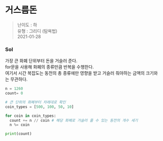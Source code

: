 # 거스름돈
> 난이도 : 하   
> 유형 : 그리디 (탐욕법)  
> 2021-01-28

### Sol
가장 큰 화폐 단위부터 돈을 거슬러 준다.  
for문을 사용해 화폐의 종류만큼 반복을 수행한다.   
여기서 시간 복잡도는 동전의 총 종류에만 영향을 받고 거슬러 줘야하는 금액의 크기와는 무관하다.
```python
n = 1260
count= 0

# 큰 단위의 화폐부터 차례대로 확인
coin_types = [500, 100, 50, 10]

for coin in coin_types:
  count += n // coin # 해당 화폐로 거슬러 줄 수 있는 동전의 개수 세기
  n %= coin

print(count)
```